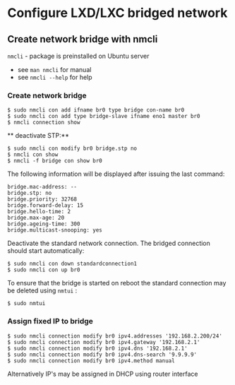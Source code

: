 # Configure LXD/LXC bridged network

## Create network bridge with nmcli
`nmcli` - package is preinstalled on Ubuntu server

* see `man nmcli` for manual
* see `nmcli --help` for help

### Create network bridge

```
$ sudo nmcli con add ifname br0 type bridge con-name br0 
$ sudo nmcli con add type bridge-slave ifname eno1 master br0 
$ nmcli connection show
```

** deactivate STP:**

```
$ sudo nmcli con modify br0 bridge.stp no 
$ nmcli con show 
$ nmcli -f bridge con show br0
```

The following information will be displayed after issuing the last command:

```
bridge.mac-address: -- 
bridge.stp: no 
bridge.priority: 32768 
bridge.forward-delay: 15 
bridge.hello-time: 2 
bridge.max-age: 20 
bridge.ageing-time: 300 
bridge.multicast-snooping: yes
```

Deactivate the standard network connection. The bridged connection should start automatically:

```
$ sudo nmcli con down standardconnection1
$ sudo nmcli con up br0
```

To ensure that the bridge is started on reboot the standard connection may be deleted using `nmtui` :

`$ sudo nmtui`

### Assign fixed IP to bridge

```
$ sudo nmcli connection modify br0 ipv4.addresses '192.168.2.200/24'
$ sudo nmcli connection modify br0 ipv4.gateway '192.168.2.1'
$ sudo nmcli connection modify br0 ipv4.dns '192.168.2.1'
$ sudo nmcli connection modify br0 ipv4.dns-search '9.9.9.9'
$ sudo nmcli connection modify br0 ipv4.method manual
```

Alternatively IP's may be assigned in DHCP using router interface
